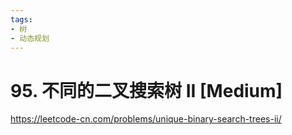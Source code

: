 ```yaml
---
tags:
- 树
- 动态规划
---
```


# 95. 不同的二叉搜索树 II [Medium]

<https://leetcode-cn.com/problems/unique-binary-search-trees-ii/>
